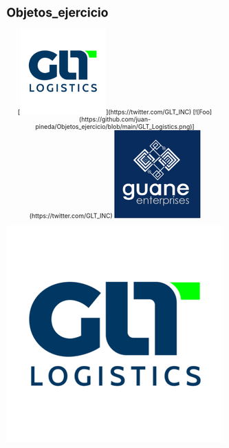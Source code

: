 # Objetos_ejercicio

<p align="center"> 
 [<img src="https://github.com/juan-pineda/Objetos_ejercicio/blob/main/GLT_Logistics.png" width="200">](https://twitter.com/GLT_INC) 
 [![Foo](https://github.com/juan-pineda/Objetos_ejercicio/blob/main/GLT_Logistics.png)](https://twitter.com/GLT_INC)
  <img src="https://github.com/juan-pineda/Objetos_ejercicio/blob/main/GUANE_Logo.png" width="200">
 </p>
 
 
[![homepage][1]][2]

[1]:  https://github.com/juan-pineda/Objetos_ejercicio/blob/main/GLT_Logistics.png
[2]:  https://twitter.com/GLT_INC "Redirect to homepage"
